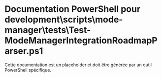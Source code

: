 # Documentation PowerShell pour development\scripts\mode-manager\tests\Test-ModeManagerIntegrationRoadmapParser.ps1

Cette documentation est un placeholder et doit être générée par un outil PowerShell spécifique.

